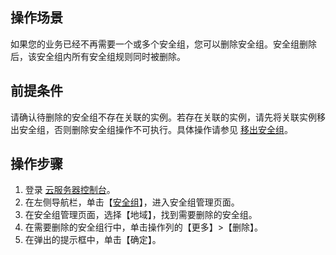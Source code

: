 ## 操作场景
如果您的业务已经不再需要一个或多个安全组，您可以删除安全组。安全组删除后，该安全组内所有安全组规则同时被删除。

## 前提条件
请确认待删除的安全组不存在关联的实例。若存在关联的实例，请先将关联实例移出安全组，否则删除安全组操作不可执行。具体操作请参见 [移出安全组](https://intl.cloud.tencent.com/document/product/213/34830)。

## 操作步骤

1. 登录 [云服务器控制台](https://console.cloud.tencent.com/cvm/index)。
2. 在左侧导航栏，单击【[安全组](https://console.cloud.tencent.com/cvm/securitygroup)】，进入安全组管理页面。
3. 在安全组管理页面，选择【地域】，找到需要删除的安全组。
4. 在需要删除的安全组行中，单击操作列的【更多】>【删除】。
5. 在弹出的提示框中，单击【确定】。



